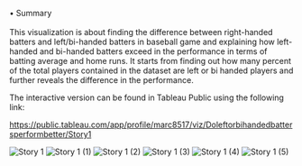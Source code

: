 • Summary\
\
This visualization is about finding the difference between right-handed batters and left/bi-handed batters in baseball game and explaining how left-handed and bi-handed batters exceed in the performance in terms of batting average and home runs. It starts from finding out how many percent of the total players contained in the dataset are left or bi handed players and further reveals the difference in the performance. 

The interactive version can be found in Tableau Public using the following link:

https://public.tableau.com/app/profile/marc8517/viz/Doleftorbihandedbattersperformbetter/Story1



![Story 1](https://github.com/user-attachments/assets/2108cedf-7e67-48d1-a713-2dbba4d2dc9e)
![Story 1 (1)](https://github.com/user-attachments/assets/da9b43ab-a5ab-485b-aa39-759fa21e9cf3)
![Story 1 (2)](https://github.com/user-attachments/assets/a7dae66f-1ac0-4226-8923-c45530be1f25)
![Story 1 (3)](https://github.com/user-attachments/assets/08d75734-e6ec-41d7-a7bf-b87d58713a68)
![Story 1 (4)](https://github.com/user-attachments/assets/cf0e55ca-d7ad-42c4-9465-3ce72705e72b)
![Story 1 (5)](https://github.com/user-attachments/assets/6209fa0f-216a-485b-a2e9-1e8622b80744)
